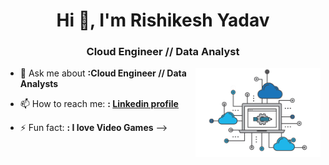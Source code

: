 


<h1 align="center">Hi 👋, I'm Rishikesh Yadav</h1>
<h3 align="center">Cloud Engineer // Data Analyst</h3>
<img align="right" alt="Coding" width="200" src="cloud-gif-2.gif
">



- 💬 Ask me about **:Cloud Engineer // Data Analysts**
- 📫 How to reach me: **: [Linkedin profile](https://www.linkedin.com/in/rishikeshhhh-yadav/)**

- ⚡ Fun fact: **: I love Video Games**
-->
